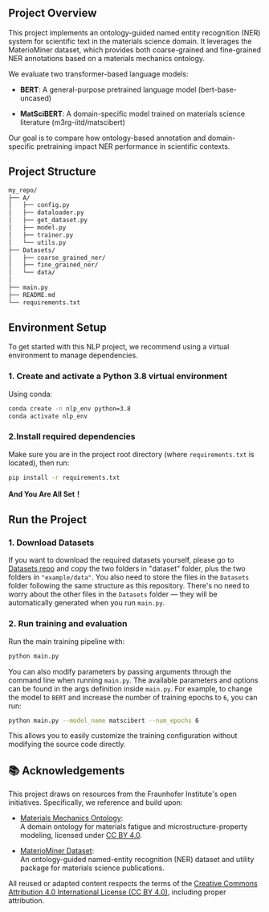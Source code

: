 ## Project Overview
This project implements an ontology-guided named entity recognition (NER) system for scientific text in the materials science domain. It leverages the MaterioMiner dataset, which provides both coarse-grained and fine-grained NER annotations based on a materials mechanics ontology.

We evaluate two transformer-based language models:

- **BERT**: A general-purpose pretrained language model (bert-base-uncased)

- **MatSciBERT**: A domain-specific model trained on materials science literature (m3rg-iitd/matscibert)

Our goal is to compare how ontology-based annotation and domain-specific pretraining impact NER performance in scientific contexts.

## Project Structure
``` bash
my_repo/
├── A/
│   ├── config.py
│   ├── dataloader.py
│   ├── get_dataset.py
│   ├── model.py
│   ├── trainer.py
│   └── utils.py
├── Datasets/
│   ├── coarse_grained_ner/
│   ├── fine_grained_ner/
│   └── data/
│  
├── main.py
├── README.md
└── requirements.txt

```

## Environment Setup

To get started with this NLP project, we recommend using a virtual environment to manage dependencies.

### 1. Create and activate a Python 3.8 virtual environment

Using conda:
```bash
conda create -n nlp_env python=3.8
conda activate nlp_env
```

### 2.Install required dependencies
Make sure you are in the project root directory (where `requirements.txt` is located), then run:
``` bash
pip install -r requirements.txt
```

**And You Are All Set！**

## Run the Project

### 1. Download Datasets
If you want to download the required datasets yourself, please go to [Datasets repo](https://gitlab.cc-asp.fraunhofer.de/iwm-micro-mechanics-public/ontologies/materials-mechanics-ontology) and copy the two folders in "dataset" folder, plus the two folders in `"example/data"`. You also need to store the files in the `Datasets` folder following the same structure as this repository. There's no need to worry about the other files in the `Datasets` folder — they will be automatically generated when you run `main.py`.

### 2. Run training and evaluation
Run the main training pipeline with:
``` bash
python main.py
```

You can also modify parameters by passing arguments through the command line when running `main.py`. The available parameters and options can be found in the args definition inside `main.py`.
For example, to change the model to `BERT` and increase the number of training epochs to `6`, you can run:
``` bash
python main.py --model_name matscibert --num_epochs 6
```

This allows you to easily customize the training configuration without modifying the source code directly.

## 📚 Acknowledgements

This project draws on resources from the Fraunhofer Institute's open initiatives. Specifically, we reference and build upon:

- [Materials Mechanics Ontology](https://gitlab.cc-asp.fraunhofer.de/iwm-micro-mechanics-public/ontologies/materials-mechanics-ontology):  
  A domain ontology for materials fatigue and microstructure-property modeling, licensed under [CC BY 4.0](https://creativecommons.org/licenses/by/4.0/).

- [MaterioMiner Dataset](https://gitlab.cc-asp.fraunhofer.de/iwm-micro-mechanics-public/datasets/materio-miner):  
  An ontology-guided named-entity recognition (NER) dataset and utility package for materials science publications.

All reused or adapted content respects the terms of the [Creative Commons Attribution 4.0 International License (CC BY 4.0)](https://creativecommons.org/licenses/by/4.0/), including proper attribution.

